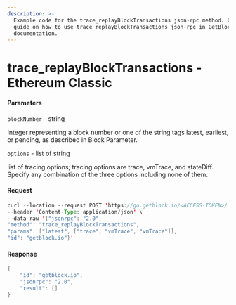 ```yaml
---
description: >-
  Example code for the trace_replayBlockTransactions json-rpc method. Сomplete
  guide on how to use trace_replayBlockTransactions json-rpc in GetBlock.io Web3
  documentation.
---
```


# trace\_replayBlockTransactions - Ethereum Classic

#### Parameters

`blockNumber` - string

Integer representing a block number or one of the string tags latest, earliest, or pending, as described in Block Parameter.

`options` - list of string

list of tracing options; tracing options are trace, vmTrace, and stateDiff. Specify any combination of the three options including none of them.

#### Request

```java
curl --location --request POST 'https://go.getblock.io/<ACCESS-TOKEN>/' \
--header 'Content-Type: application/json' \ 
--data-raw '{"jsonrpc": "2.0",
"method": "trace_replayBlockTransactions",
"params": ["latest", ["trace", "vmTrace", "vmTrace"]],
"id": "getblock.io"}'
```

#### Response

```java
{
    "id": "getblock.io",
    "jsonrpc": "2.0",
    "result": []
}
```
